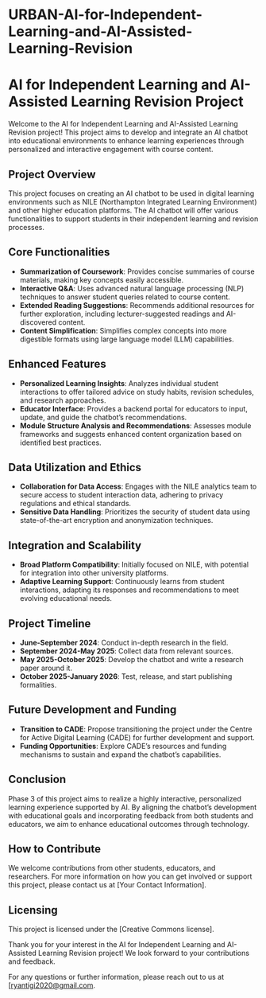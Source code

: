 # URBAN-AI-for-Independent-Learning-and-AI-Assisted-Learning-Revision

# AI for Independent Learning and AI-Assisted Learning Revision Project

Welcome to the AI for Independent Learning and AI-Assisted Learning Revision project! This project aims to develop and integrate an AI chatbot into educational environments to enhance learning experiences through personalized and interactive engagement with course content.

## Project Overview
This project focuses on creating an AI chatbot to be used in digital learning environments such as NILE (Northampton Integrated Learning Environment) and other higher education platforms. The AI chatbot will offer various functionalities to support students in their independent learning and revision processes.

## Core Functionalities
- **Summarization of Coursework**: Provides concise summaries of course materials, making key concepts easily accessible.
- **Interactive Q&A**: Uses advanced natural language processing (NLP) techniques to answer student queries related to course content.
- **Extended Reading Suggestions**: Recommends additional resources for further exploration, including lecturer-suggested readings and AI-discovered content.
- **Content Simplification**: Simplifies complex concepts into more digestible formats using large language model (LLM) capabilities.

## Enhanced Features
- **Personalized Learning Insights**: Analyzes individual student interactions to offer tailored advice on study habits, revision schedules, and research approaches.
- **Educator Interface**: Provides a backend portal for educators to input, update, and guide the chatbot’s recommendations.
- **Module Structure Analysis and Recommendations**: Assesses module frameworks and suggests enhanced content organization based on identified best practices.

## Data Utilization and Ethics
- **Collaboration for Data Access**: Engages with the NILE analytics team to secure access to student interaction data, adhering to privacy regulations and ethical standards.
- **Sensitive Data Handling**: Prioritizes the security of student data using state-of-the-art encryption and anonymization techniques.

## Integration and Scalability
- **Broad Platform Compatibility**: Initially focused on NILE, with potential for integration into other university platforms.
- **Adaptive Learning Support**: Continuously learns from student interactions, adapting its responses and recommendations to meet evolving educational needs.

## Project Timeline
- **June-September 2024**: Conduct in-depth research in the field.
- **September 2024-May 2025**: Collect data from relevant sources.
- **May 2025-October 2025**: Develop the chatbot and write a research paper around it.
- **October 2025-January 2026**: Test, release, and start publishing formalities.

## Future Development and Funding
- **Transition to CADE**: Propose transitioning the project under the Centre for Active Digital Learning (CADE) for further development and support.
- **Funding Opportunities**: Explore CADE’s resources and funding mechanisms to sustain and expand the chatbot’s capabilities.

## Conclusion
Phase 3 of this project aims to realize a highly interactive, personalized learning experience supported by AI. By aligning the chatbot’s development with educational goals and incorporating feedback from both students and educators, we aim to enhance educational outcomes through technology.

## How to Contribute
We welcome contributions from other students, educators, and researchers. For more information on how you can get involved or support this project, please contact us at [Your Contact Information].

## Licensing
This project is licensed under the [Creative Commons license].

Thank you for your interest in the AI for Independent Learning and AI-Assisted Learning Revision project! We look forward to your contributions and feedback.

For any questions or further information, please reach out to us at [ryantigi2020@gmail.com.


